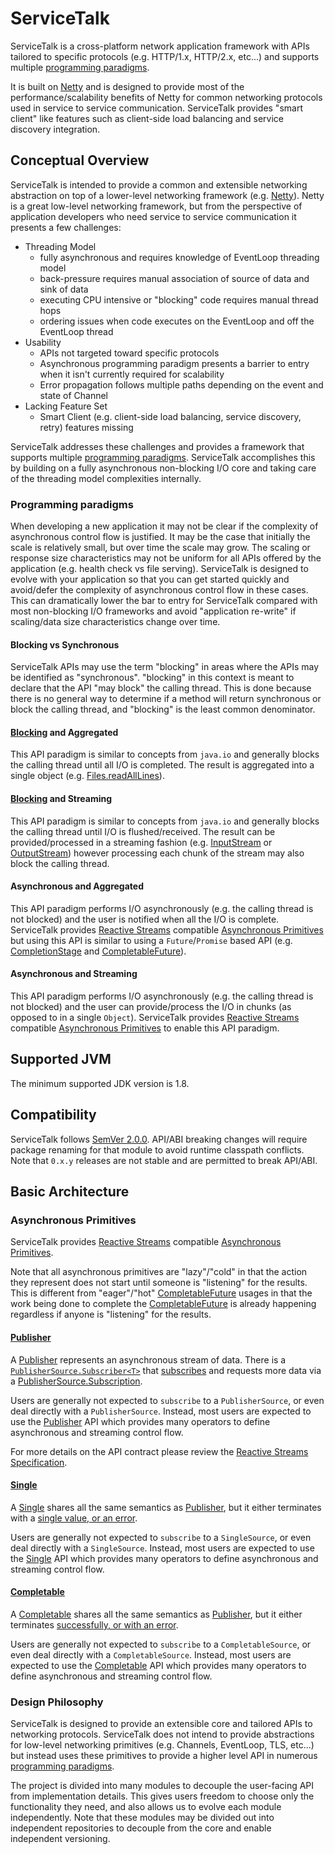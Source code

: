 # ServiceTalk

ServiceTalk is a cross-platform network application framework with APIs tailored to specific protocols (e.g. HTTP/1.x,
HTTP/2.x, etc...) and supports multiple [programming paradigms](#programming-paradigms).

It is built on [Netty](https://netty.io) and is designed to provide most of the performance/scalability benefits of
Netty for common networking protocols used in service to service communication. ServiceTalk provides "smart client" like
features such as client-side load balancing and service discovery integration.

## Conceptual Overview

ServiceTalk is intended to provide a common and extensible networking abstraction on top of a lower-level networking
framework (e.g. [Netty](https://netty.io)). Netty is a great low-level networking framework, but from the perspective of
application developers who need service to service communication it presents a few challenges:

- Threading Model
  - fully asynchronous and requires knowledge of EventLoop threading model
  - back-pressure requires manual association of source of data and sink of data
  - executing CPU intensive or "blocking" code requires manual thread hops
  - ordering issues when code executes on the EventLoop and off the EventLoop thread
- Usability
  - APIs not targeted toward specific protocols
  - Asynchronous programming paradigm presents a barrier to entry when it isn't currently required for scalability
  - Error propagation follows multiple paths depending on the event and state of Channel
- Lacking Feature Set
  - Smart Client (e.g. client-side load balancing, service discovery, retry) features missing

ServiceTalk addresses these challenges and provides a framework that supports multiple
[programming paradigms](#programming-paradigms). ServiceTalk accomplishes this by building on a fully asynchronous
non-blocking I/O core and taking care of the threading model complexities internally.

### Programming paradigms

When developing a new application it may not be clear if the complexity of asynchronous control flow is justified. It
may be the case that initially the scale is relatively small, but over time the scale may grow. The scaling or response
size characteristics may not be uniform for all APIs offered by the application (e.g. health check vs file serving).
ServiceTalk is designed to evolve with your application so that you can get started quickly and avoid/defer the
complexity of asynchronous control flow in these cases. This can dramatically lower the bar to entry for ServiceTalk
compared with most non-blocking I/O frameworks and avoid "application re-write" if scaling/data size characteristics
change over time. 

#### Blocking vs Synchronous

ServiceTalk APIs may use the term "blocking" in areas where the APIs may be identified as "synchronous". "blocking" in
this context is meant to declare that the API "may block" the calling thread. This is done because there is no general
way to determine if a method will return synchronous or block the calling thread, and "blocking" is the least common
denominator.

#### [Blocking](#blocking-vs-synchronous) and Aggregated

This API paradigm is similar to concepts from `java.io` and generally blocks the calling thread until all I/O is
completed. The result is aggregated into a single object (e.g.
[Files.readAllLines](https://docs.oracle.com/javase/8/docs/api/java/nio/file/Files.html#readAllLines-java.nio.file.Path-)).

#### [Blocking](#blocking-vs-synchronous) and Streaming

This API paradigm is similar to concepts from `java.io` and generally blocks the calling thread until I/O is
flushed/received. The result can be provided/processed in a streaming fashion (e.g.
[InputStream](https://docs.oracle.com/javase/8/docs/api/java/io/InputStream.html) or
[OutputStream](https://docs.oracle.com/javase/8/docs/api/java/io/OutputStream.html)) however processing each chunk of
the stream may also block the calling thread.

#### Asynchronous and Aggregated

This API paradigm performs I/O asynchronously (e.g. the calling thread is not blocked) and the user is notified when all
the I/O is complete. ServiceTalk provides [Reactive Streams](http://www.reactive-streams.org) compatible
[Asynchronous Primitives](#asynchronous-primitives) but using this API is similar to using a `Future`/`Promise` based
API (e.g. 
[CompletionStage](https://docs.oracle.com/javase/8/docs/api/java/util/concurrent/CompletionStage.html) and
[CompletableFuture](https://docs.oracle.com/javase/8/docs/api/java/util/concurrent/CompletableFuture.html)).

#### Asynchronous and Streaming

This API paradigm performs I/O asynchronously (e.g. the calling thread is not blocked) and the user can provide/process
the I/O in chunks (as opposed to in a single `Object`). ServiceTalk provides
[Reactive Streams](http://www.reactive-streams.org) compatible [Asynchronous Primitives](#asynchronous-primitives) to
enable this API paradigm.

## Supported JVM

The minimum supported JDK version is 1.8.

## Compatibility

ServiceTalk follows [SemVer 2.0.0](https://semver.org/#semantic-versioning-200). API/ABI breaking changes will require
package renaming for that module to avoid runtime classpath conflicts. Note that `0.x.y` releases are not stable and
are permitted to break API/ABI.

## Basic Architecture

### Asynchronous Primitives

ServiceTalk provides [Reactive Streams](http://www.reactive-streams.org) compatible
[Asynchronous Primitives](#asynchronous-primitives).

Note that all asynchronous primitives are "lazy"/"cold" in that the action
they represent does not start until someone is "listening" for the results. This is different from "eager"/"hot"
[CompletableFuture](https://docs.oracle.com/javase/8/docs/api/java/util/concurrent/CompletableFuture.html) usages in
that the work being done to complete the
[CompletableFuture](https://docs.oracle.com/javase/8/docs/api/java/util/concurrent/CompletableFuture.html) is already
happening regardless if anyone is "listening" for the results. 

#### [Publisher](servicetalk-concurrent-api/src/main/java/io/servicetalk/concurrent/api/Publisher.java)

A [Publisher](servicetalk-concurrent-api/src/main/java/io/servicetalk/concurrent/api/Publisher.java) represents an
asynchronous stream of data. There is a
[`PublisherSource.Subscriber<T>`](servicetalk-concurrent/src/main/java/io/servicetalk/concurrent/PublisherSource.java#L59-L102)
that [subscribes](servicetalk-concurrent/src/main/java/io/servicetalk/concurrent/PublisherSource.java#L43) and requests
more data via a
[PublisherSource.Subscription](servicetalk-concurrent/src/main/java/io/servicetalk/concurrent/PublisherSource.java#L116-L129).

Users are generally not expected to `subscribe` to a `PublisherSource`, or even deal directly with a `PublisherSource`.
Instead, most users are expected to use the
[Publisher](servicetalk-concurrent-api/src/main/java/io/servicetalk/concurrent/api/Publisher.java) API which provides
many operators to define asynchronous and streaming control flow.

For more details on the API contract please review the
[Reactive Streams Specification](https://github.com/reactive-streams/reactive-streams-jvm/blob/v1.0.2/README.md#specification).

#### [Single](servicetalk-concurrent-api/src/main/java/io/servicetalk/concurrent/api/Single.java)

A [Single](servicetalk-concurrent-api/src/main/java/io/servicetalk/concurrent/api/Single.java) shares all the same
semantics as [Publisher](#publisher), but it either terminates with a
[single value, or an error](servicetalk-concurrent/src/main/java/io/servicetalk/concurrent/SingleSource.java#L45-L71).

Users are generally not expected to `subscribe` to a `SingleSource`, or even deal directly with a `SingleSource`.
Instead, most users are expected to use the
[Single](servicetalk-concurrent-api/src/main/java/io/servicetalk/concurrent/api/Single.java) API which provides many
operators to define asynchronous and streaming control flow.

#### [Completable](servicetalk-concurrent-api/src/main/java/io/servicetalk/concurrent/api/Completable.java)

A [Completable](servicetalk-concurrent-api/src/main/java/io/servicetalk/concurrent/api/Completable.java) shares all the
same semantics as [Publisher](#publisher), but it either terminates
[successfully, or with an error](servicetalk-concurrent/src/main/java/io/servicetalk/concurrent/CompletableSource.java#L39-63).

Users are generally not expected to `subscribe` to a `CompletableSource`, or even deal directly with a
`CompletableSource`. Instead, most users are expected to use the
[Completable](servicetalk-concurrent-api/src/main/java/io/servicetalk/concurrent/api/Completable.java) API which
provides many operators to define asynchronous and streaming control flow.

### Design Philosophy

ServiceTalk is designed to provide an extensible core and tailored APIs to networking protocols. ServiceTalk does not
intend to provide abstractions for low-level networking primitives (e.g. Channels, EventLoop, TLS, etc...) but instead
uses these primitives to provide a higher level API in numerous [programming paradigms](#programming-paradigms).

The project is divided into many modules to decouple the user-facing API from implementation details. This gives users
freedom to choose only the functionality they need, and also allows us to evolve each module independently. Note that
these modules may be divided out into independent repositories to decouple from the core and enable independent
versioning.  